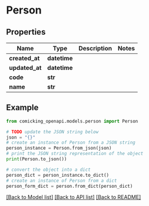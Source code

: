 # Person


## Properties

Name | Type | Description | Notes
------------ | ------------- | ------------- | -------------
**created_at** | **datetime** |  | 
**updated_at** | **datetime** |  | 
**code** | **str** |  | 
**name** | **str** |  | 

## Example

```python
from comicking_openapi.models.person import Person

# TODO update the JSON string below
json = "{}"
# create an instance of Person from a JSON string
person_instance = Person.from_json(json)
# print the JSON string representation of the object
print(Person.to_json())

# convert the object into a dict
person_dict = person_instance.to_dict()
# create an instance of Person from a dict
person_form_dict = person.from_dict(person_dict)
```
[[Back to Model list]](../README.md#documentation-for-models) [[Back to API list]](../README.md#documentation-for-api-endpoints) [[Back to README]](../README.md)


